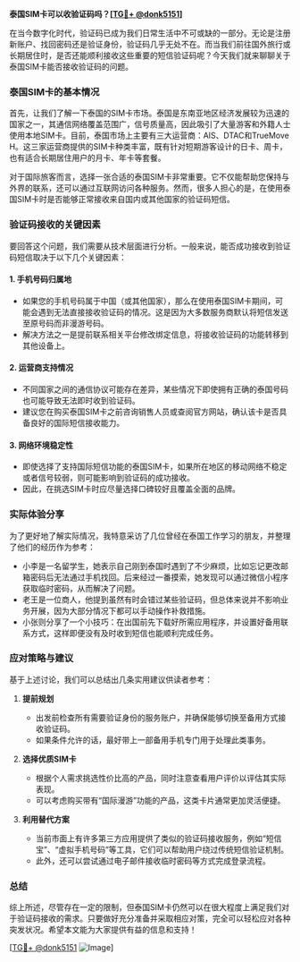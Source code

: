 **泰国SIM卡可以收验证码吗？[[TG💪+ @donk5151](https://t.me/s/donk5151)]**

在当今数字化时代，验证码已成为我们日常生活中不可或缺的一部分。无论是注册新账户、找回密码还是验证身份，验证码几乎无处不在。而当我们前往国外旅行或长期居住时，是否还能顺利接收这些重要的短信验证码呢？今天我们就来聊聊关于泰国SIM卡能否接收验证码的问题。

### 泰国SIM卡的基本情况

首先，让我们了解一下泰国的SIM卡市场。泰国是东南亚地区经济发展较为迅速的国家之一，其通信网络覆盖范围广，信号质量高，因此吸引了大量游客和外籍人士使用本地SIM卡。目前，泰国市场上主要有三大运营商：AIS、DTAC和TrueMove H。这三家运营商提供的SIM卡种类丰富，既有针对短期游客设计的日卡、周卡，也有适合长期居住用户的月卡、年卡等套餐。

对于国际旅客而言，选择一张合适的泰国SIM卡非常重要。它不仅能帮助您保持与外界的联系，还可以通过互联网访问各种服务。然而，很多人担心的是，在使用泰国SIM卡时是否能够正常接收来自国内或其他国家的验证码短信。

### 验证码接收的关键因素

要回答这个问题，我们需要从技术层面进行分析。一般来说，能否成功接收到验证码短信取决于以下几个关键因素：

#### 1. **手机号码归属地**
   - 如果您的手机号码属于中国（或其他国家），那么在使用泰国SIM卡期间，可能会遇到无法直接接收验证码的情况。这是因为大多数服务商默认将短信发送至原号码而非漫游号码。
   - 解决方法之一是提前联系相关平台修改绑定信息，将接收验证码的功能转移到其他设备上。

#### 2. **运营商支持情况**
   - 不同国家之间的通信协议可能存在差异，某些情况下即使拥有正确的泰国号码也可能导致无法即时收到验证码。
   - 建议您在购买泰国SIM卡之前咨询销售人员或查阅官方网站，确认该卡是否具备良好的国际短信接收能力。

#### 3. **网络环境稳定性**
   - 即使选择了支持国际短信功能的泰国SIM卡，如果所在地区的移动网络不稳定或者信号较弱，则可能影响到验证码的成功接收。
   - 因此，在挑选SIM卡时应尽量选择口碑较好且覆盖全面的品牌。

### 实际体验分享

为了更好地了解实际情况，我特意采访了几位曾经在泰国工作学习的朋友，并整理了他们的经历作为参考：

- 小李是一名留学生，她表示自己刚到泰国时遇到了不少麻烦，比如忘记更改邮箱密码后无法通过手机找回。后来经过一番摸索，她发现可以通过微信小程序获取临时密码，从而解决了问题。
- 老王是一位商人，他提到虽然有时会错过某些验证码，但总体来说并不影响业务开展，因为大部分情况下都可以手动操作补救措施。
- 小张则分享了一个小技巧：在出国前先下载好所需应用程序，并设置好备用联系方式，这样即便没有及时收到短信也能顺利完成任务。

### 应对策略与建议

基于上述讨论，我们可以总结出几条实用建议供读者参考：

1. **提前规划**
   - 出发前检查所有需要验证身份的服务账户，并确保能够切换至备用方式接收验证码。
   - 如果条件允许的话，最好带上一部备用手机专门用于处理此类事务。

2. **选择优质SIM卡**
   - 根据个人需求挑选性价比高的产品，同时注意查看用户评价以评估其实际表现。
   - 可以考虑购买带有“国际漫游”功能的产品，这类卡片通常更加灵活便捷。

3. **利用替代方案**
   - 当前市面上有许多第三方应用提供了类似的验证码接收服务，例如“短信宝”、“虚拟手机号码”等工具，它们可以帮助用户绕过传统短信验证机制。
   - 此外，还可以尝试通过电子邮件接收临时密码等方式完成登录流程。

### 总结

综上所述，尽管存在一定的限制，但泰国SIM卡仍然可以在很大程度上满足我们对于验证码接收的需求。只要做好充分准备并采取相应对策，完全可以轻松应对各种突发状况。希望本文能为大家提供有益的信息和支持！

[[TG💪+ @donk5151](https://t.me/s/donk5151) ![Image](https://i.postimg.cc/rwNCRYN7/Snipaste-2025-04-30-17-27-05.png)]